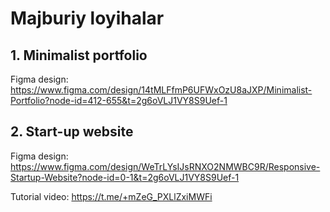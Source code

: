 # Majburiy loyihalar

## 1. Minimalist portfolio

Figma design: https://www.figma.com/design/14tMLFfmP6UFWxOzU8aJXP/Minimalist-Portfolio?node-id=412-655&t=2g6oVLJ1VY8S9Uef-1
<!-- ![Figma design](./images/minimalist-portfolio.png) -->

## 2. Start-up website

Figma design: https://www.figma.com/design/WeTrLYsIJsRNXO2NMWBC9R/Responsive-Startup-Website?node-id=0-1&t=2g6oVLJ1VY8S9Uef-1
<!-- ![Figma design](./images/startup-website.png) -->

Tutorial video: https://t.me/+mZeG_PXLlZxiMWFi
